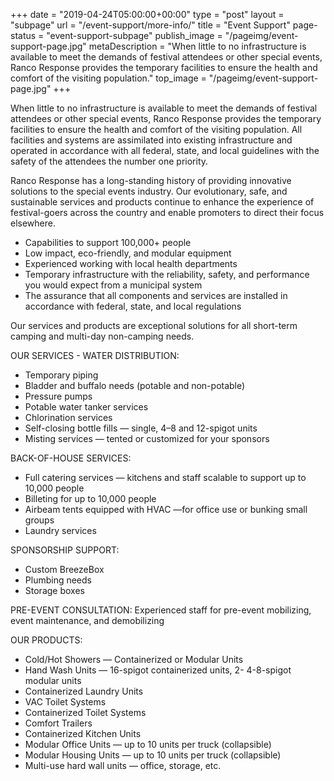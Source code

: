 +++
date = "2019-04-24T05:00:00+00:00"
type = "post"
layout = "subpage"
url = "/event-support/more-info/"
title = "Event Support"
page-status = "event-support-subpage"
publish_image = "/pageimg/event-support-page.jpg"
metaDescription = "When little to no infrastructure is available to meet the demands of festival attendees or other special events, Ranco Response provides the temporary facilities to ensure the health and comfort of the visiting population."
top_image = "/pageimg/event-support-page.jpg"
+++

When little to no infrastructure is available to meet the demands of festival attendees or other special events, Ranco Response provides the temporary facilities to ensure the health and comfort of the visiting population. All facilities and systems are assimilated into existing infrastructure and operated in accordance with all federal, state, and local guidelines with the safety of the attendees the number one priority.

Ranco Response has a long-standing history of providing innovative solutions to the special events industry. Our evolutionary, safe, and sustainable services and products continue to enhance the experience of festival-goers across the country and enable promoters to direct their focus elsewhere. 

- Capabilities to support 100,000+ people
- Low impact, eco-friendly, and modular equipment
- Experienced working with local health departments
- Temporary infrastructure with the reliability, safety, and performance you would expect from a municipal system
- The assurance that all components and services are installed in accordance with federal, state, and local regulations

Our services and products are exceptional solutions for all short-term camping and multi-day non-camping needs.

OUR SERVICES - WATER DISTRIBUTION:

- Temporary piping
- Bladder and buffalo needs (potable and non-potable)
- Pressure pumps
- Potable water tanker services
- Chlorination services
- Self-closing bottle fills — single, 4–8 and 12-spigot units
- Misting services — tented or customized for your sponsors

BACK-OF-HOUSE SERVICES:

- Full catering services — kitchens and staff scalable to support up to 10,000 people
- Billeting for up to 10,000 people
- Airbeam tents equipped with HVAC —for office use or bunking small groups
- Laundry services

SPONSORSHIP SUPPORT:

- Custom BreezeBox
- Plumbing needs
- Storage boxes

PRE-EVENT CONSULTATION:
Experienced staff for pre-event mobilizing, event maintenance, and demobilizing

OUR PRODUCTS:

- Cold/Hot Showers — Containerized or Modular Units
- Hand Wash Units — 16-spigot containerized units, 2- 4-8-spigot modular units
- Containerized Laundry Units
- VAC Toilet Systems
- Containerized Toilet Systems
- Comfort Trailers
- Containerized Kitchen Units
- Modular Office Units — up to 10 units per truck (collapsible)
- Modular Housing Units — up to 10 units per truck (collapsible)
- Multi-use hard wall units — office, storage, etc. 